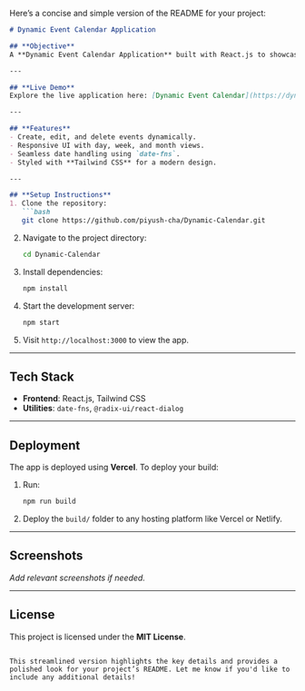 Here’s a concise and simple version of the README for your project:

```markdown
# Dynamic Event Calendar Application

## **Objective**
A **Dynamic Event Calendar Application** built with React.js to showcase advanced logic, clean UI design, and deployment capabilities.

---

## **Live Demo**
Explore the live application here: [Dynamic Event Calendar](https://dynamic-calendar-qqcm.vercel.app/)

---

## **Features**
- Create, edit, and delete events dynamically.
- Responsive UI with day, week, and month views.
- Seamless date handling using `date-fns`.
- Styled with **Tailwind CSS** for a modern design.

---

## **Setup Instructions**
1. Clone the repository:
   ```bash
   git clone https://github.com/piyush-cha/Dynamic-Calendar.git
   ```
2. Navigate to the project directory:
   ```bash
   cd Dynamic-Calendar
   ```
3. Install dependencies:
   ```bash
   npm install
   ```
4. Start the development server:
   ```bash
   npm start
   ```
5. Visit `http://localhost:3000` to view the app.

---

## **Tech Stack**
- **Frontend**: React.js, Tailwind CSS
- **Utilities**: `date-fns`, `@radix-ui/react-dialog`

---

## **Deployment**
The app is deployed using **Vercel**. To deploy your build:
1. Run:
   ```bash
   npm run build
   ```
2. Deploy the `build/` folder to any hosting platform like Vercel or Netlify.

---

## **Screenshots**
*Add relevant screenshots if needed.*

---

## **License**
This project is licensed under the **MIT License**.
```

This streamlined version highlights the key details and provides a polished look for your project’s README. Let me know if you'd like to include any additional details!
